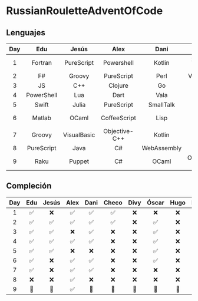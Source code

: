# RussianRouletteAdventOfCode

## Lenguajes

|  Day  |      Edu      |      Jesús     |        Alex      |      Dani      |      Checo     |      Divy      |      Óscar      |       Hugo      |     Padilla    |
| :---: | :-----------: | :------------: | :--------------: | :------------: | :------------: | :------------: | :-------------: | :-------------: | :------------: |
|   1   |   Fortran     |   PureScript   |    Powershell    |     Kotlin     |   x64-86 ASM   |     SQL        |    Jsonnet      |   WebAssembly   |   Objective-C  |
|   2   |      F#       |     Groovy     |    PureScript    |      Perl      |   Vim Script   |     SQL        |       C#        |      Swift      |      Shell     |
|   3   |      JS       |       C++      |     Clojure      |       Go       |     Haskell    |    Puppet      |      Lua        |    PureScript   |     Jsonnet    |
|   4   |  PowerShell   |       Lua      |      Dart        |      Vala      |     Shell      |     Lisp       |       J         |    PureScript   |   PureScript   |
|   5   |    Swift      |      Julia     |    PureScript    |    SmallTalk   |     Elixir     |  Powershell    |     Julia       |       C++       |       JS       |
|   6   |    Matlab     |      OCaml     |   CoffeeScript   |      Lisp      |     Erlang     |    Rrlang      |      SQL        |    SmallTalk    |   Objective-C  |
|   7   |    Groovy     |   VisualBasic  |  Objective-C++   |     Kotlin     |     Kotlin     |  Objective-C   |      Dart       |      Scala      |     Puppet     |
|   8   |  PureScript   |      Java      |        C#        |   WebAssembly  |      Lisp      |     Roff       |      PHP        |      Scala      |      OCaml     |
|   9   |     Raku      |     Puppet     |        C#        |      OCaml     |   Objective-C  |     Scala      |  CoffeeScript   |      OCaml      |     Python     |

## Compleción

|  Day  |  Edu  |  Jesús  |  Alex  |  Dani  |  Checo  |  Divy  |  Óscar  |  Hugo  |  Padilla  |
| :---: | :---: | :-----: | :----: | :----: | :-----: | :----: | :-----: | :----: | :-------: |
|   1   |   ✅   |    ❌    |   ✅    |    ✅   |    ✅    |   ❌    |    ❌    |   ❌    |     ❌     |
|   2   |   ✅   |    ✅    |   ✅    |    ✅   |    ✅    |   ❌    |    ✅    |   ❌    |     ❌     |
|   3   |   ✅   |    ✅    |   ❌    |    ✅   |    ❌    |   ❌    |    ✅    |   ❌    |     ❌     |
|   4   |   ✅   |    ✅    |   ✅    |    ✅   |    ❌    |   ❌    |    ✅    |   ❌    |     ❌     |
|   5   |   ✅   |    ✅    |   ❌    |    ❌   |    ❌    |   ❌    |    ✅    |   ❌    |     ❌     |
|   6   |   ✅   |    ❌    |   ✅    |    ✅   |    ❌    |   ❌    |    ✅    |   ❌    |     ❌     |
|   7   |   ✅   |    ❌    |   ✅    |    ✅   |    ❌    |   ❌    |    ❌    |   ❌    |     ❌     |
|   8   |   ❌   |    ❌    |   ✅    |    ❌   |    ❌    |   ❌    |    ❌    |   ❌    |     ❌     |
|   9   |   🚧   |    🚧    |   ✅    |    🚧   |    🚧    |   🚧    |    🚧    |   🚧    |     🚧     |
